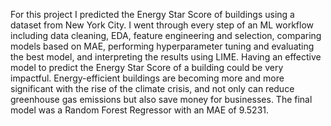 For this project I predicted the Energy Star Score of buildings using a dataset from New York City. I went through every step of an ML workflow including data cleaning, EDA, feature engineering and selection, comparing models based on MAE, performing hyperparameter tuning and evaluating the best model, and interpreting the results using LIME. Having an effective model to predict the Energy Star Score of a building could be very impactful. Energy-efficient buildings are becoming more and more significant with the rise of the climate crisis, and not only can reduce greenhouse gas emissions but also save money for businesses. The final model was a Random Forest Regressor with an MAE of 9.5231.
